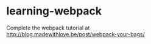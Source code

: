 # learning-webpack
Complete the webpack tutorial at http://blog.madewithlove.be/post/webpack-your-bags/
